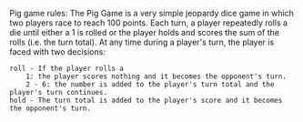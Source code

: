 Pig game rules:
The Pig Game is a very simple jeopardy dice game in which two players race to reach 100 points. Each turn, a player repeatedly rolls a die until either a 1 is rolled or the player holds and scores the sum of the rolls (i.e. the turn total). At any time during a player's turn, the player is faced with two decisions:

    roll - If the player rolls a
        1: the player scores nothing and it becomes the opponent's turn.
        2 - 6: the number is added to the player's turn total and the player's turn continues.
    hold - The turn total is added to the player's score and it becomes the opponent's turn.
